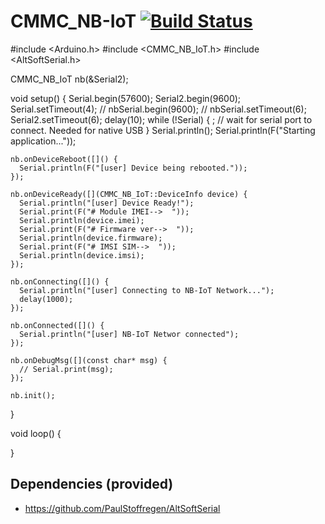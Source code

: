 # CMMC_NB-IoT  [![Build Status](https://travis-ci.org/cmmakerclub/CMMC_NB-IoT.svg?branch=master)](https://travis-ci.org/cmmakerclub/CMMC_NB-IoT)

  #include <Arduino.h>
  #include <CMMC_NB_IoT.h> 
  #include <AltSoftSerial.h>

  CMMC_NB_IoT nb(&Serial2);

  void setup()
  {
    Serial.begin(57600);
    Serial2.begin(9600);
    Serial.setTimeout(4);
    // nbSerial.begin(9600);
    // nbSerial.setTimeout(6);
    Serial2.setTimeout(6);
    delay(10);
    while (!Serial) {
      ; // wait for serial port to connect. Needed for native USB
    }
    Serial.println();
    Serial.println(F("Starting application..."));

    nb.onDeviceReboot([]() {
      Serial.println(F("[user] Device being rebooted."));
    });

    nb.onDeviceReady([](CMMC_NB_IoT::DeviceInfo device) {
      Serial.println("[user] Device Ready!");
      Serial.print(F("# Module IMEI-->  "));
      Serial.println(device.imei);
      Serial.print(F("# Firmware ver-->  "));
      Serial.println(device.firmware);
      Serial.print(F("# IMSI SIM-->  "));
      Serial.println(device.imsi);
    });

    nb.onConnecting([]() {
      Serial.println("[user] Connecting to NB-IoT Network...");
      delay(1000);
    });

    nb.onConnected([]() {
      Serial.println("[user] NB-IoT Networ connected");
    });

    nb.onDebugMsg([](const char* msg) {
      // Serial.print(msg);
    });

    nb.init();
  }

  void loop()
  {

  }


## Dependencies (provided)
 - https://github.com/PaulStoffregen/AltSoftSerial
